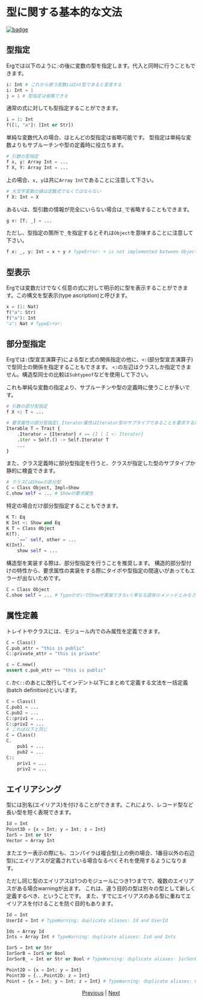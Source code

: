 # 型に関する基本的な文法

[![badge](https://img.shields.io/endpoint.svg?url=https%3A%2F%2Fgezf7g7pd5.execute-api.ap-northeast-1.amazonaws.com%2Fdefault%2Fsource_up_to_date%3Fowner%3Derg-lang%26repos%3Derg%26ref%3Dmain%26path%3Ddoc/EN/syntax/type/02_basic.md%26commit_hash%3Da0c1380a6fa5236518ac4ff455edbd3af50b0560)](https://gezf7g7pd5.execute-api.ap-northeast-1.amazonaws.com/default/source_up_to_date?owner=erg-lang&repos=erg&ref=main&path=doc/EN/syntax/type/02_basic.md&commit_hash=a0c1380a6fa5236518ac4ff455edbd3af50b0560)

## 型指定

Ergでは以下のように`:`の後に変数の型を指定します。代入と同時に行うこともできます。

```python
i: Int # これから使う変数iはInt型であると宣言する
i: Int = 1
j = 1 # 型指定は省略できる
```

通常の式に対しても型指定することができます。

```python
i = 1: Int
f([1, "a"]: [Int or Str])
```

単純な変数代入の場合、ほとんどの型指定は省略可能です。
型指定は単純な変数よりもサブルーチンや型の定義時に役立ちます。

```python
# 引数の型指定
f x, y: Array Int = ...
T X, Y: Array Int = ...
```

上の場合、`x, y`は共に`Array Int`であることに注意して下さい。

```python
# 大文字変数の値は定数式でなくてはならない
f X: Int = X
```

あるいは、型引数の情報が完全にいらない場合は`_`で省略することもできます。

```python
g v: [T; _] = ...
```

ただし、型指定の箇所で`_`を指定するとそれは`Object`を意味することに注意して下さい。

```python
f x: _, y: Int = x + y # TypeError: + is not implemented between Object and Int
```

## 型表示

Ergでは変数だけでなく任意の式に対して明示的に型を表示することができます。この構文を型表示(type ascription)と呼びます。

```python
x = (1: Nat)
f("a": Str)
f("a"): Int
"a": Nat # TypeError:
```

## 部分型指定

Ergでは`:`(型宣言演算子)による型と式の関係指定の他に、`<:`(部分型宣言演算子)で型同士の関係を指定することもできます。
`<:`の左辺はクラスしか指定できません。構造型同士の比較は`Subtypeof`などを使用して下さい。

これも単純な変数の指定より、サブルーチンや型の定義時に使うことが多いです。

```python
# 引数の部分型指定
f X <: T = ...

# 要求属性の部分型指定(.Iterator属性はIterator型のサブタイプであることを要求する)
Iterable T = Trait {
    .Iterator = {Iterator} # == {I | I <: Iterator}
    .iter = Self.() -> Self.Iterator T
    ...
}
```

また、クラス定義時に部分型指定を行うと、クラスが指定した型のサブタイプか静的に検査できます。

```python
# クラスCはShowの部分型
C = Class Object, Impl=Show
C.show self = ... # Showの要求属性
```

特定の場合だけ部分型指定することもできます。

```python
K T: Eq
K Int <: Show and Eq
K T = Class Object
K(T).
    `==` self, other = ...
K(Int).
    show self = ...
```

構造型を実装する際は、部分型指定を行うことを推奨します。
構造的部分型付けの特性から、要求属性の実装をする際にタイポや型指定の間違いがあってもエラーが出ないためです。

```python
C = Class Object
C.shoe self = ... # TypoのせいでShowが実装できない(単なる固有のメソッドとみなされる)
```

## 属性定義

トレイトやクラスには、モジュール内でのみ属性を定義できます。

```python
C = Class()
C.pub_attr = "this is public"
C::private_attr = "this is private"

c = C.new()
assert c.pub_attr == "this is public"
```

`C.`か`C::`のあとに改行してインデント以下にまとめて定義する文法を一括定義(batch definition)といいます。

```python
C = Class()
C.pub1 = ...
C.pub2 = ...
C::priv1 = ...
C::priv2 = ...
# これは以下と同じ
C = Class()
C.
    pub1 = ...
    pub2 = ...
C::
    priv1 = ...
    priv2 = ...
```

## エイリアシング

型には別名(エイリアス)を付けることができます。これにより、レコード型など長い型を短く表現できます。

```python
Id = Int
Point3D = {x = Int; y = Int; z = Int}
IorS = Int or Str
Vector = Array Int
```

またエラー表示の際にも、コンパイラは複合型(上の例の場合、1番目以外の右辺型)にエイリアスが定義されている場合なるべくそれを使用するようになります。

ただし同じ型のエイリアスは1つのモジュールにつき1つまでで、複数のエイリアスがある場合warningが出ます。
これは、違う目的の型は別々の型として新しく定義するべき、ということです。
また、すでにエイリアスのある型に重ねてエイリアスを付けることを防ぐ目的もあります。

```python
Id = Int
UserId = Int # TypeWarning: duplicate aliases: Id and UserId

Ids = Array Id
Ints = Array Int # TypeWarning: duplicate aliases: Isd and Ints

IorS = Int or Str
IorSorB = IorS or Bool
IorSorB_ = Int or Str or Bool # TypeWarning: duplicate aliases: IorSorB and IorSorB_

Point2D = {x = Int; y = Int}
Point3D = {...Point2D; z = Int}
Point = {x = Int; y = Int; z = Int} # TypeWarning: duplicate aliases: Point3D and Point
```

<p align='center'>
    <a href='./01_type_system.md'>Previous</a> | <a href='./03_trait.md'>Next</a>
</p>
